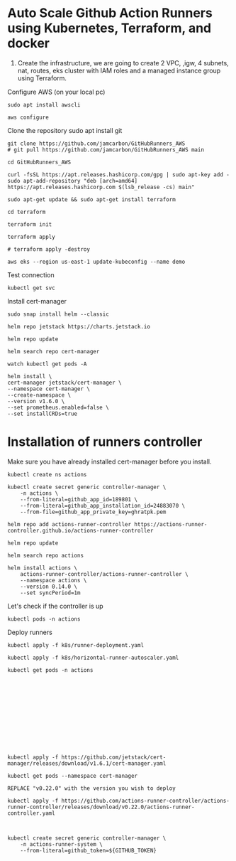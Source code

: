 # Auto Scale Github Action Runners using Kubernetes, Terraform, and docker

1. Create the infrastructure, we are going to create 2 VPC, ,igw, 4 subnets, nat, routes, eks cluster with IAM roles and a managed instance group using Terraform.

Configure AWS (on your local pc)

    sudo apt install awscli

    aws configure

Clone the repository 
    sudo apt install git
    
    git clone https://github.com/jamcarbon/GitHubRunners_AWS
    # git pull https://github.com/jamcarbon/GitHubRunners_AWS main

    cd GitHubRunners_AWS

    curl -fsSL https://apt.releases.hashicorp.com/gpg | sudo apt-key add -
    sudo apt-add-repository "deb [arch=amd64] https://apt.releases.hashicorp.com $(lsb_release -cs) main"

    sudo apt-get update && sudo apt-get install terraform

    cd terraform

    terraform init

    terraform apply

    # terraform apply -destroy

    aws eks --region us-east-1 update-kubeconfig --name demo

Test connection

    kubectl get svc

Install cert-manager

    sudo snap install helm --classic

    helm repo jetstack https://charts.jetstack.io

    helm repo update

    helm search repo cert-manager

    watch kubectl get pods -A

    helm install \
    cert-manager jetstack/cert-manager \
    --namespace cert-manager \
    --create-namespace \
    --version v1.6.0 \
    --set prometheus.enabled=false \
    --set installCRDs=true


  
# Installation of runners controller

Make sure you have already installed cert-manager before you install.

    kubectl create ns actions

    kubectl create secret generic controller-manager \
        -n actions \
        --from-literal=github_app_id=189801 \
        --from-literal=github_app_installation_id=24883070 \
        --from-file=github_app_private_key=ghratpk.pem

    helm repo add actions-runner-controller https://actions-runner-controller.github.io/actions-runner-controller

    helm repo update

    helm search repo actions

    helm install actions \
        actions-runner-controller/actions-runner-controller \
        --namespace actions \
        --version 0.14.0 \
        --set syncPeriod=1m

Let's check if the controller is up

    kubectl pods -n actions

Deploy runners

    kubectl apply -f k8s/runner-deployment.yaml

    kubectl apply -f k8s/horizontal-runner-autoscaler.yaml

    kubectl get pods -n actions













    kubectl apply -f https://github.com/jetstack/cert-manager/releases/download/v1.6.1/cert-manager.yaml

    kubectl get pods --namespace cert-manager

    REPLACE "v0.22.0" with the version you wish to deploy

    kubectl apply -f https://github.com/actions-runner-controller/actions-runner-controller/releases/download/v0.22.0/actions-runner-controller.yaml

    

    kubectl create secret generic controller-manager \
        -n actions-runner-system \
        --from-literal=github_token=${GITHUB_TOKEN}
